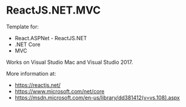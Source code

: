 # ReactJS.NET.MVC
Template for:

* React.ASPNet - ReactJS.NET
* .NET Core
* MVC

Works on Visual Studio Mac and Visual Studio 2017.

More information at:
* <https://reactjs.net/>  
* <https://www.microsoft.com/net/core>
* https://msdn.microsoft.com/en-us/library/dd381412(v=vs.108).aspx

